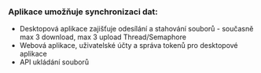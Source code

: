 ﻿### Aplikace umožňuje synchronizaci dat:
- Desktopová aplikace zajišťuje odesílání a stahování souborů - současně max 3 download, max 3 upload Thread/Semaphore
- Webová aplikace, uživatelské účty a správa tokenů pro desktopové aplikace
- API ukládání souborů